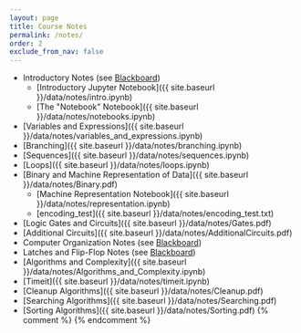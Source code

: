 ```yaml
---
layout: page
title: Course Notes 
permalink: /notes/
order: 2
exclude_from_nav: false
---
```


* Introductory Notes (see [Blackboard](https://easternct.blackboard.com/))
    * [Introductory Jupyter Notebook]({{ site.baseurl }}/data/notes/intro.ipynb)
    * [The "Notebook" Notebook]({{ site.baseurl }}/data/notes/notebooks.ipynb)
* [Variables and Expressions]({{ site.baseurl }}/data/notes/variables_and_expressions.ipynb)
* [Branching]({{ site.baseurl }}/data/notes/branching.ipynb)
* [Sequences]({{ site.baseurl }}/data/notes/sequences.ipynb)
* [Loops]({{ site.baseurl }}/data/notes/loops.ipynb)
* [Binary and Machine Representation of Data]({{ site.baseurl }}/data/notes/Binary.pdf)
    * [Machine Representation Notebook]({{ site.baseurl }}/data/notes/representation.ipynb)
    * [encoding_test]({{ site.baseurl }}/data/notes/encoding_test.txt)
* [Logic Gates and Circuits]({{ site.baseurl }}/data/notes/Gates.pdf)
* [Additional Circuits]({{ site.baseurl }}/data/notes/AdditionalCircuits.pdf)
* Computer Organization Notes (see [Blackboard](https://easternct.blackboard.com/))
* Latches and Flip-Flop Notes (see [Blackboard](https://easternct.blackboard.com/))
* [Algorithms and Complexity]({{ site.baseurl }}/data/notes/Algorithms_and_Complexity.ipynb)
* [Timeit]({{ site.baseurl }}/data/notes/timeit.ipynb)
* [Cleanup Algorithms]({{ site.baseurl }}/data/notes/Cleanup.pdf)
* [Searching Algorithms]({{ site.baseurl }}/data/notes/Searching.pdf)
* [Sorting Algorithms]({{ site.baseurl }}/data/notes/Sorting.pdf)
{% comment %}
{% endcomment %}
